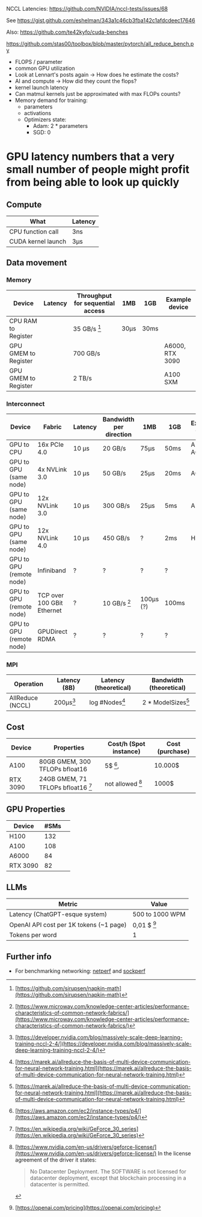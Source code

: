 NCCL Latencies: https://github.com/NVIDIA/nccl-tests/issues/68

See https://gist.github.com/eshelman/343a1c46cb3fba142c1afdcdeec17646

Also: https://github.com/te42kyfo/cuda-benches

https://github.com/stas00/toolbox/blob/master/pytorch/all_reduce_bench.py

- FLOPS / parameter
- common GPU utilization
- Look at Lennart's posts again -> How does he estimate the costs?
- AI and compute -> How did they count the flops?
- kernel launch latency
- Can matmul kernels just be approximated with max FLOPs counts?
- Memory demand for training:
    - parameters 
    - activations
    - Optimizers state:
        - Adam: 2 * parameters
        - SGD: 0

# GPU latency numbers that a very small number of people might profit from being able to look up quickly

## Compute

| What               | Latency |
|--------------------|---------|
| CPU function call  | 3ns     |
| CUDA kernel launch | 3μs     |


## Data movement

### Memory

| Device               | Latency | Throughput for sequential access | 1MB  | 1GB  | Example device  |
|----------------------|---------|----------------------------------|------|------|-----------------|
| CPU RAM to Register  |         | 35 GB/s [^sirupsenNapkin]        | 30μs | 30ms |                 |
| GPU GMEM to Register |         | 700 GB/s                         |      |      | A6000, RTX 3090 |
| GPU GMEM to Register |         | 2 TB/s                           |      |      | A100 SXM        |

### Interconnect

| Device                   | Fabric                     | Latency | Bandwidth per direction  | 1MB       | 1GB   | Example GPUs |
|--------------------------|----------------------------|---------|--------------------------|-----------|-------|--------------|
| GPU to CPU               | 16x PCIe 4.0               | 10 μs   | 20 GB/s                  | 75μs      | 50ms  | A100, A6000  |
| GPU to GPU (same node)   | 4x NVLink 3.0              | 10 μs   | 50 GB/s                  | 25μs      | 20ms  | A6000        |
| GPU to GPU (same node)   | 12x NVLink 3.0             | 10 μs   | 300 GB/s                 | 25μs      | 5ms   | A100         |
| GPU to GPU (same node)   | 12x NVLink 4.0             | 10 μs   | 450 GB/s                 | ?         | 2ms   | H100         |
| GPU to GPU (remote node) | Infiniband                 | ?       | ?                        | ?         | ?     |              |
| GPU to GPU (remote node) | TCP over 100 GBit Ethernet | ?       | 10 GB/s [^100GbMellanox] | 100μs (?) | 100ms |              |
| GPU to GPU (remote node) | GPUDirect RDMA             | ?       | ?                        | ?         | ?     |              |

### MPI
| Operation        | Latency (8B)   | Latency (theoretical)       | Bandwidth (theoretical)         |
|------------------|----------------|-----------------------------|---------------------------------|
| AllReduce (NCCL) | 200μs[^NCCL24] | log #Nodes[^marekAllReduce] | 2 * ModelSizes[^marekAllReduce] |

## Cost

| Device   | Properties                                   | Cost/h (Spot instance)          | Cost (purchase) |
|----------|----------------------------------------------|---------------------------------|-----------------|
| A100     | 80GB GMEM, 300 TFLOPs bfloat16               | 5$ [^awsP4],                    | 10.000$         |
| RTX 3090 | 24GB GMEM, 71 TFLOPs bfloat16 [^rtx3090perf] | not allowed [^consumerGpuCloud] | 1000$           |

## GPU Properties
| Device   | #SMs |   |
|----------|------|---|
| H100     | 132  |   |
| A100     | 108  |   |
| A6000    | 84   |   |
| RTX 3090 | 82   |   |

## LLMs

| Metric                                  | Value                   |
|-----------------------------------------|-------------------------|
| Latency (ChatGPT-esque system)          | 500 to 1000 WPM         |
| OpenAI API cost per 1K tokens (~1 page) | 0,01 $ [^openaiPricing] |
| Tokens per word                         | 1                       |


[^sirupsenNapkin]: [https://github.com/sirupsen/napkin-math](https://github.com/sirupsen/napkin-math)
[^awsP4]: [https://aws.amazon.com/ec2/instance-types/p4/](https://aws.amazon.com/ec2/instance-types/p4/)
[^rtx3090perf]: [https://en.wikipedia.org/wiki/GeForce_30_series](https://en.wikipedia.org/wiki/GeForce_30_series)
[^consumerGpuCloud]: [https://www.nvidia.com/en-us/drivers/geforce-license/](https://www.nvidia.com/en-us/drivers/geforce-license/)
    In the license agreement of the driver it states:
    > No Datacenter Deployment. The SOFTWARE is not licensed for datacenter deployment, except that blockchain processing in a datacenter is permitted.

[^openaiPricing]: [https://openai.com/pricing](https://openai.com/pricing) 
[^100GbMellanox]: [https://www.microway.com/knowledge-center-articles/performance-characteristics-of-common-network-fabrics/](https://www.microway.com/knowledge-center-articles/performance-characteristics-of-common-network-fabrics/)
[^NCCL24]: [https://developer.nvidia.com/blog/massively-scale-deep-learning-training-nccl-2-4/](https://developer.nvidia.com/blog/massively-scale-deep-learning-training-nccl-2-4/)
[^marekAllReduce]: [https://marek.ai/allreduce-the-basis-of-multi-device-communication-for-neural-network-training.html](https://marek.ai/allreduce-the-basis-of-multi-device-communication-for-neural-network-training.html)

## Further info
- For benchmarking networking: [netperf](https://github.com/HewlettPackard/netperf) and [sockperf](https://github.com/Mellanox/sockperf)
